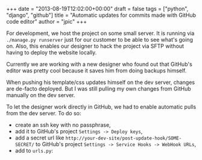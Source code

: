 +++
date = "2013-08-19T12:02:00+00:00"
draft = false
tags = ["python", "django", "github"]
title = "Automatic updates for commits made with GitHub code editor"
author = "jpic"
+++

For development, we host the project on some small server. It is running via `./manage.py runserver` just for our customer to be able to see what's going on. Also, this enables our designer to hack the project via SFTP without having to deploy the website locally.

Currently we are working with a new designer who found out that GitHub's editor was pretty cool because it saves him from doing backups himself.

When pushing his template/css updates himself on the dev server, changes are de-facto deployed. But I was still pulling my own changes from GitHub manually on the dev server.

To let the designer work directly in GitHub, we had to enable automatic pulls from the dev server. To do so:

- create an ssh key with no passphrase,
- add it to GitHub's project `Settings -> Deploy keys`,
- add a secret url like `http://your-dev-site/post-update-hook/SOME-SECRET/` to GitHub's project `Settings -> Service Hooks -> WebHook URLs`,
- add to `urls.py`:

<script src="https://gist.github.com/jpic/6268352.js" type="text/javascript"></script>
